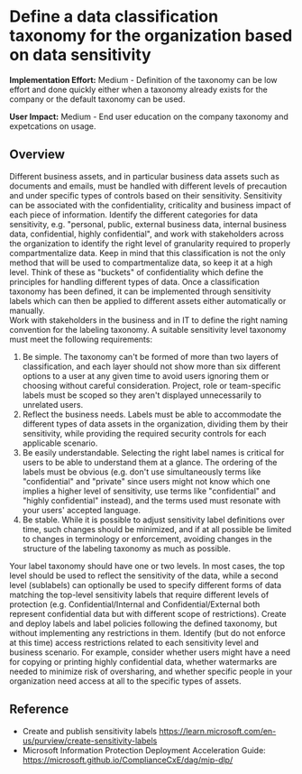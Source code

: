 # Define a data classification taxonomy for the organization based on data sensitivity

**Implementation Effort:** Medium - Definition of the taxonomy can be low effort and done quickly either when a taxonomy already exists for the company or the default taxonomy can be used.

**User Impact:** Medium - End user education on the company taxonomy and expetcations on usage.

## Overview

Different business assets, and in particular business data assets such as documents and emails, must be handled with different levels of precaution and under specific types of controls based on their sensitivity. 
Sensitivity can be associated with the confidentiality, criticality and business impact of each piece of information. 
Identify the different categories for data sensitivity, e.g. "personal, public, external business data, internal business data, confidential, highly confidential", and work with stakeholders across the organization to identify the right level of granularity required to properly compartmentalize data. Keep in mind that this classification is not the only method that will be used to compartmentalize data, so keep it at a high level. Think of these as "buckets" of confidentiality which define the principles for handling different types of data. 
Once a classification taxonomy has been defined, it can be implemented through sensitivity labels which can then be applied to different assets either automatically or manually.  
Work with stakeholders in the business and in IT to define the right naming convention for the labeling taxonomy. A suitable sensitivity level taxonomy must meet the following requirements:
1) Be simple. The taxonomy can't be formed of more than two layers of classification, and each layer should not show more than six different options to a user at any given time to avoid users ignoring them or choosing without careful consideration. Project, role or team-specific labels must be scoped so they aren't displayed unnecessarily to unrelated users. 
2) Reflect the business needs. Labels must be able to accommodate the different types of data assets in the organization, dividing them by their sensitivity, while providing the required security controls for each applicable scenario. 
3) Be easily understandable. Selecting the right label names is critical for users to be able to understand them at a glance. The ordering of the labels must be obvious (e.g. don't use simultaneously terms like "confidential" and "private" since users might not know which one implies a higher level of sensitivity, use terms like "confidential" and "highly confidential" instead), and the terms used must resonate with your users' accepted language.
4) Be stable. While it is possible to adjust sensitivity label definitions over time, such changes should be minimized, and if at all possible be limited to changes in terminology or enforcement, avoiding changes in the structure of the labeling taxonomy as much as possible. 

Your label taxonomy should have one or two levels. In most cases, the top level should be used to reflect the sensitivity of the data, while a second level (sublabels) can optionally be used to specify different forms of data matching the top-level sensitivity labels that require different levels of protection (e.g. Confidential/Internal and Confidential/External both represent confidential data but with different scope of restrictions).
Create and deploy labels and label policies following the defined taxonomy, but without implementing any restrictions in them. 
Identify (but do not enforce at this time) access restrictions related to each sensitivity level and business scenario. For example, consider whether users might have a need for copying or printing highly confidential data, whether watermarks are needed to minimize risk of oversharing, and whether specific people in your organization need access at all to the specific types of assets. 

## Reference

* Create and publish sensitivity labels https://learn.microsoft.com/en-us/purview/create-sensitivity-labels
* Microsoft Information Protection Deployment Acceleration Guide: https://microsoft.github.io/ComplianceCxE/dag/mip-dlp/


